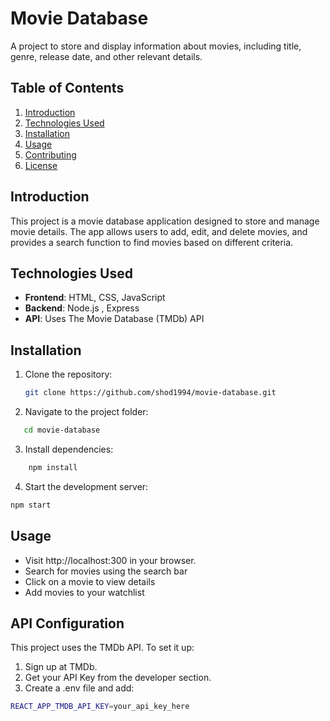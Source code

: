 # Movie Database

A project to store and display information about movies, including title, genre, release date, and other relevant details.

## Table of Contents

1. [Introduction](#introduction)
2. [Technologies Used](#technologies-used)
3. [Installation](#installation)
4. [Usage](#usage)
5. [Contributing](#contributing)
6. [License](#license)

## Introduction

This project is a movie database application designed to store and manage movie details. The app allows users to add, edit, and delete movies, and provides a search function to find movies based on different criteria.

## Technologies Used

- **Frontend**: HTML, CSS, JavaScript
- **Backend**: Node.js , Express
- **API**: Uses The Movie Database (TMDb) API

## Installation

1. Clone the repository:

   ```bash
   git clone https://github.com/shod1994/movie-database.git

   ```

2. Navigate to the project folder:

```bash
   cd movie-database
```

3. Install dependencies:

```bash
    npm install
```

4. Start the development server:

```bash
npm start
```
## Usage
- Visit http://localhost:300 in your browser.
- Search for movies using the search bar 
- Click on a movie to view details
- Add movies to your watchlist

## API Configuration
This project uses the TMDb API. To set it up: 
1. Sign up at TMDb.
2. Get your API Key from the developer section.
3. Create a .env file and add: 
```bash 
REACT_APP_TMDB_API_KEY=your_api_key_here
```
